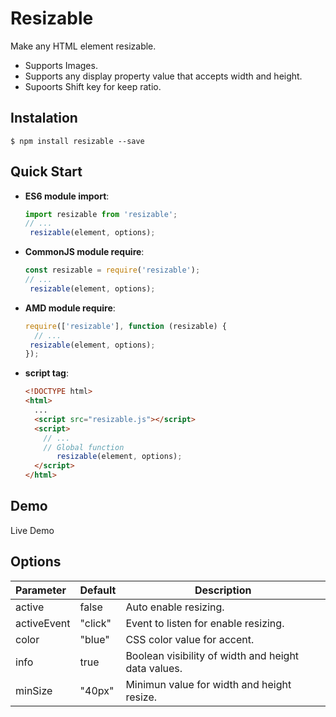 # Resizable

Make any HTML element resizable.

* Supports Images.
* Supports any display property value that accepts width and height.
* Supoorts Shift key for keep ratio.

## Instalation

```
$ npm install resizable --save
```

## Quick Start

- **ES6 module import**:

  ```js
  import resizable from 'resizable';
  // ...
   resizable(element, options);
  ```

- **CommonJS module require**:

  ```js
  const resizable = require('resizable');
  // ...
   resizable(element, options);
  ```

- **AMD module require**:

  ```js
  require(['resizable'], function (resizable) {
    // ...
   resizable(element, options);
  });
  ```

- **script tag**:

  ```html
  <!DOCTYPE html>
  <html>
    ...
    <script src="resizable.js"></script>
    <script>
      // ...
      // Global function
     	 resizable(element, options);
    </script>
  </html>
  ```

## Demo

Live Demo

## Options


| Parameter   | Default | Description                                         |
| :---------- | ------- | --------------------------------------------------- |
| active      | false   | Auto enable resizing.                               |
| activeEvent | "click" | Event to listen for enable resizing.                |
| color       | "blue"  | CSS color value for accent.                         |
| info        | true    | Boolean visibility of width and height data values. |
| minSize     | "40px"  | Minimun value for width and height resize.          |



